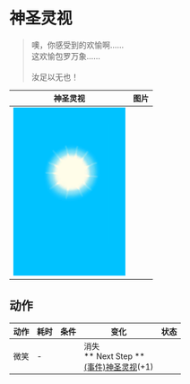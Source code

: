 # 神圣灵视  
> 噢，你感受到的欢愉啊……<br>这欢愉包罗万象……<br><br>汝足以无也！  
  
  神圣灵视  |   图片   
 ----  |  ----:   
   |  <img decoding="async" src="Sprite/WeatherClear_Full.png" href="a.md" style="max-width:300px;max-height:300px;">   
  
## 动作  
动作  |  耗时  |  条件  |  变化  |  状态  
----  |  ----  |  ----  |  ----  |  ----  
微笑<br>  |  -  |    |  消失<br>** Next Step **<br>  [(事件)神圣灵视](Event_GodExperience1b.md)(+1)<br>  |    
